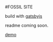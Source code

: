#FOSSIL SITE

build with [gatsbyjs](https://www.gatsbyjs.org/)

readme coming soon.

[demo](https://fossil.netlify.com)